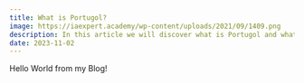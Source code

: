 ```yaml
---
title: What is Portugol?
image: https://iaexpert.academy/wp-content/uploads/2021/09/1409.png
description: In this article we will discover what is Portugol and what it is capable of.
date: 2023-11-02
---
```


Hello World from my Blog!